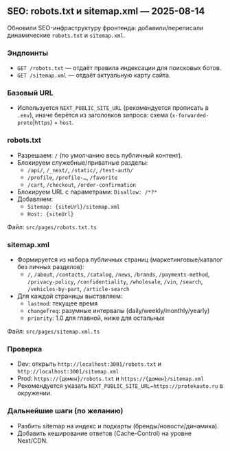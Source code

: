 ## SEO: robots.txt и sitemap.xml — 2025-08-14

Обновили SEO-инфраструктуру фронтенда: добавили/переписали динамические `robots.txt` и `sitemap.xml`.

### Эндпоинты
- `GET /robots.txt` — отдаёт правила индексации для поисковых ботов.
- `GET /sitemap.xml` — отдаёт актуальную карту сайта.

### Базовый URL
- Используется `NEXT_PUBLIC_SITE_URL` (рекомендуется прописать в `.env`),
  иначе берётся из заголовков запроса: схема (`x-forwarded-proto`|`https`) + `host`.

### robots.txt
- Разрешаем: `/` (по умолчанию весь публичный контент).
- Блокируем служебные/приватные разделы:
  - `/api/`, `/_next/`, `/static/`, `/test-auth/`
  - `/profile`, `/profile-…`, `/favorite`
  - `/cart`, `/checkout`, `/order-confirmation`
- Блокируем URL с параметрами: `Disallow: /*?*`
- Добавляем:
  - `Sitemap: {siteUrl}/sitemap.xml`
  - `Host: {siteUrl}`

Файл: `src/pages/robots.txt.ts`

### sitemap.xml
- Формируется из набора публичных страниц (маркетинговые/каталог без личных разделов):
  - `/`, `/about`, `/contacts`, `/catalog`, `/news`, `/brands`,
    `/payments-method`, `/privacy-policy`, `/confidentiality`,
    `/wholesale`, `/vin`, `/search`, `/vehicles-by-part`, `/article-search`
- Для каждой страницы выставляем:
  - `lastmod`: текущее время
  - `changefreq`: разумные интервалы (daily/weekly/monthly/yearly)
  - `priority`: 1.0 для главной, ниже для остальных

Файл: `src/pages/sitemap.xml.ts`

### Проверка
- Dev: открыть `http://localhost:3001/robots.txt` и `http://localhost:3001/sitemap.xml`
- Prod: `https://{домен}/robots.txt` и `https://{домен}/sitemap.xml`
- Рекомендуется указать `NEXT_PUBLIC_SITE_URL=https://protekauto.ru` в окружении.

### Дальнейшие шаги (по желанию)
- Разбить sitemap на индекс и подкарты (бренды/новости/динамика).
- Добавить кеширование ответов (Cache-Control) на уровне Next/CDN.

